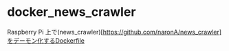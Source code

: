 # docker_news_crawler

Raspberry Pi 上で(news_crawler)[https://github.com/naronA/news_crawler]をデーモン化するDockerfile

